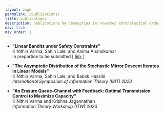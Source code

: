 ```yaml
---
layout: page
permalink: /publications/
title: publications
description: publications by categories in reversed chronological order. generated by jekyll-scholar.
nav: true
nav_order: 1
---
```



- **"Linear Bandits under Safety Constraints"**        
K Nithin Varma, Sahin Lale, and Anima Anandkumar\
In prepartion to be submitted [ [link](https://n1thinv.github.io/) ]

- **"The Asymptotic Distribution of the Stochastic Mirror Descent Iterates in Linear Models"**      
K Nithin Varma, Sahin Lale, and Babak Hassibi\
*International Symposium of Information Theory (ISIT) 2023*

- **"An Erasure Queue-Channel with Feedback: Optimal Transmission Control to Maximize Capacity"**     
K Nithin Varma and Krishna Jagannathan\
*Information Theory Workshop (ITW) 2023*

